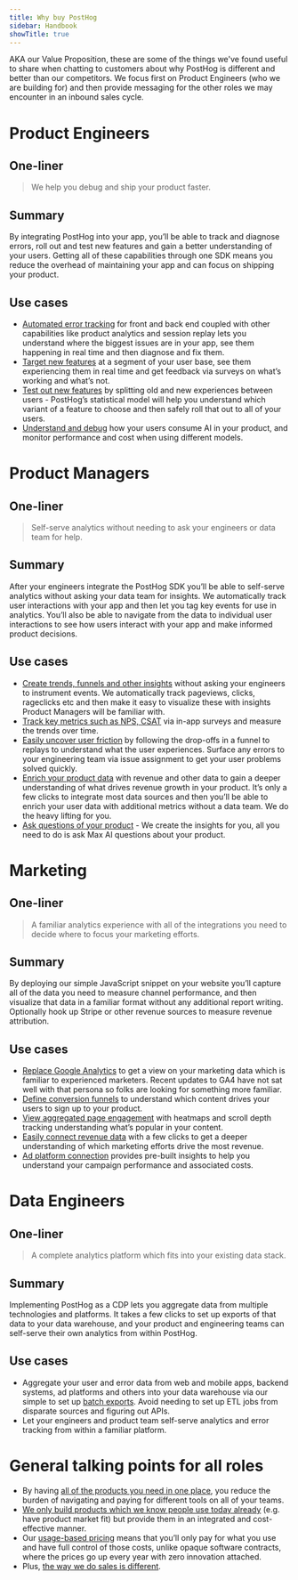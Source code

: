 ```yaml
---
title: Why buy PostHog
sidebar: Handbook
showTitle: true
---
```


AKA our Value Proposition, these are some of the things we've found useful to share when chatting to customers about why PostHog is different and better than our competitors.  We focus first on Product Engineers (who we are building for) and then provide messaging for the other roles we may encounter in an inbound sales cycle.

# Product Engineers

## One-liner

> We help you debug and ship your product faster.

## Summary

By integrating PostHog into your app, you’ll be able to track and diagnose errors, roll out and test new features and gain a better understanding of your users.  Getting all of these capabilities through one SDK means you reduce the overhead of maintaining your app and can focus on shipping your product.

## Use cases
- [Automated error tracking](/error-tracking) for front and back end coupled with other capabilities like product analytics and session replay lets you understand where the biggest issues are in your app, see them happening in real time and then diagnose and fix them.
- [Target new features](/feature-flags) at a segment of your user base, see them experiencing them in real time and get feedback via surveys on what’s working and what’s not.
- [Test out new features](/experiments) by splitting old and new experiences between users - PostHog’s statistical model will help you understand which variant of a feature to choose and then safely roll that out to all of your users.
- [Understand and debug](/llm-analytics) how your users consume AI in your product, and monitor performance and cost when using different models.

# Product Managers

## One-liner

> Self-serve analytics without needing to ask your engineers or data team for help.

## Summary

After your engineers integrate the PostHog SDK you’ll be able to self-serve analytics without asking your data team for insights.  We automatically track user interactions with your app and then let you tag key events for use in analytics.  You’ll also be able to navigate from the data to individual user interactions to see how users interact with your app and make informed product decisions.

## Use cases
- [Create trends, funnels and other insights](/product-analytics) without asking your engineers to instrument events.  We automatically track pageviews, clicks, rageclicks etc and then make it easy to visualize these with insights Product Managers will be familiar with.
- [Track key metrics such as NPS, CSAT](/surveys) via in-app surveys and measure the trends over time.
- [Easily uncover user friction](/session-replay) by following the drop-offs in a funnel to replays to understand what the user experiences.  Surface any errors to your engineering team via issue assignment to get your user problems solved quickly.
- [Enrich your product data](/bi) with revenue and other data to gain a deeper understanding of what drives revenue growth in your product.  It’s only a few clicks to integrate most data sources and then you’ll be able to enrich your user data with additional metrics without a data team.  We do the heavy lifting for you.
- [Ask questions of your product](/max) - We create the insights for you, all you need to do is ask Max AI questions about your product.


# Marketing

## One-liner

> A familiar analytics experience with all of the integrations you need to decide where to focus your marketing efforts.

## Summary

By deploying our simple JavaScript snippet on your website you’ll capture all of the data you need to measure channel performance, and then visualize that data in a familiar format without any additional report writing.  Optionally hook up Stripe or other revenue sources to measure revenue attribution.

## Use cases
- [Replace Google Analytics](/web-analytics) to get a view on your marketing data which is familiar to experienced marketers.  Recent updates to GA4 have not sat well with that persona so folks are looking for something more familiar.
- [Define conversion funnels](/funnels) to understand which content drives your users to sign up to your product.  
- [View aggregated page engagement](/heatmaps) with heatmaps and scroll depth tracking understanding what’s popular in your content.
- [Easily connect revenue data](/revenue-analytics) with a few clicks to get a deeper understanding of which marketing efforts drive the most revenue.
- [Ad platform connection](/docs/cdp/destinations/google-ads) provides pre-built insights to help you understand your campaign performance and associated costs.


# Data Engineers

## One-liner

> A complete analytics platform which fits into your existing data stack.

## Summary

Implementing PostHog as a CDP lets you aggregate data from multiple technologies and platforms.  It takes a few clicks to set up exports of that data to your data warehouse, and your product and engineering teams can self-serve their own analytics from within PostHog.

## Use cases
- Aggregate your user and error data from web and mobile apps, backend systems, ad platforms and others into your data warehouse via our simple to set up [batch exports](/batch-exports).  Avoid needing to set up ETL jobs from disparate sources and figuring out APIs.
- Let your engineers and product team self-serve analytics and error tracking from within a familiar platform.

# General talking points for all roles

- By having [all of the products you need in one place](/why-does-posthog-exist), you reduce the burden of navigating and paying for different tools on all of your teams.  
- [We only build products which we know people use today already](/handbook/which-products) (e.g. have product market fit) but provide them in an integrated and cost-effective manner.  
- Our [usage-based pricing](/handbook/how-we-make-money) means that you’ll only pay for what you use and have full control of those costs, unlike opaque software contracts, where the prices go up every year with zero innovation attached.  
- Plus, [the way we do sales is different](/sales).